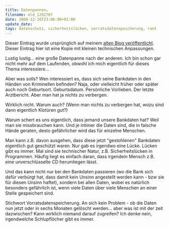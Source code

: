 ```yaml
---
title: Datenpannen…
filename: old_1292767
date: 2008-12-16T23:06:00+01:00
update_date:
tags: datenschutz, sicherheitslücken, vorratsdatenspeicherung, rant
---
```

Dieser Eintrag wurde ursprünglich auf meinem [alten Blog veröffentlicht](https://stu.blogger.de/stories/1292767/). Dieser Eintrag hier ist eine Kopie mit kleinen technischen Anpassungen.

Lustig lustig… eine große Datenpanne nach der anderen. Ich bin schon gar nicht mehr auf dem Laufenden, obwohl ich mich eigentlich für dieses Thema interessiere…

Aber was solls? Wen interessiert es, dass sich seine Bankdaten in den Händen von Kriminellen befinden? Naja, oder vielleicht früher oder später auch noch Geburtsort. Geburtsdatum. Persönliche Vorlieben. Der letzte Arztbericht. Aber man hat ja nichts zu verbergen.

Wirklich nicht. Warum auch?
(Wenn man nichts zu verbergen hat, wozu sind dann eigentlich Klotüren gut?)

Warum schert es uns eigentlich, dass jemand unsere Bankdaten hat? Weil man sie missbrauchen kann. Und je intimer die Daten sind, die in falsche Hände geraten, desto gefährlicher wird das für einzelne Menschen.

Man kann z.B. davon ausgehen, dass diese jetzt "gestohlenen" Bankdaten eigentlich gut geschützt waren. Nur gab es irgendwo eine Lücke. Lücken gibt es immer. Mal sind sie technischer Natur, z.B. Sicherheitslücken in Programmen. Häufig liegt es einfach daran, dass irgendein Mensch z.B. eine unverschlüsselte CD herumliegen lässt.

Und das kann nicht nur bei den Bankdaten passieren (wo die Bank sich dafür verbürgt hat, dass damit kein Unsinn angestellt werden kann - bzw sie für diesen Unsinn haftet), sondern bei allen Daten, wobei es natürlich besonders gefährlich ist, wenn viele Daten über viele Menschen an einer Stelle gespeichert sind.

Stichwort Vorratsdatenspeicherung. An sich kein Problem - ob die Daten nun jetzt oder in sechs Monaten gelöscht werden… aber was ist mit der zeit dazwischen? Kann wirklich niemand darauf zugreifen? Ich denke nein, irgendwelche Schlupflöcher gibt es immer.

